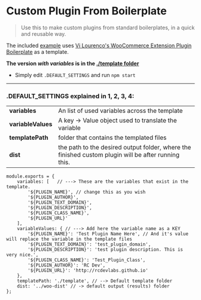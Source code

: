 # Custom Plugin From Boilerplate 

> Use this to make custom plugins from standard boilerplates, in a quick and reusable way.

The included [example](https://github.com/romuloctba/Generate-Custom-Plugin-from-Boilerplates/tree/master/template) uses [Vi Lourenco's WooCommerce Extension Plugin Boilerplate](https://github.com/ViLourenco/woocommerce-extension-plugin-boilerplate) as a template. 

**The version *with variables* is in the [./template folder](https://github.com/romuloctba/Generate-Custom-Plugin-from-Boilerplates/tree/master/template)**


- Simply edit `.DEFAULT_SETTINGS` and run `npm start`

---

### .DEFAULT_SETTINGS explained in 1, 2, 3, 4:

|            |                                                |
|------------|------------------------------------------------|
| **variables** | An list of used variables across the template|
| **variableValues** | A key -> Value object used to translate the variable|
| **templatePath** | folder that contains the templated files|
| **dist** | the path to the desired output folder, where the finished custom plugin will be after running this.|


```
module.exports = {
    variables: [   // ---> These are the variables that exist in the template.
        '${PLUGIN_NAME}', // change this as you wish
        '${PLUGIN_AUTHOR}',
        '${PLUGIN_TEXT_DOMAIN}',
        '${PLUGIN_DESCRIPTION}',
        '${PLUGIN_CLASS_NAME}',
        '${PLUGIN_URL}'
    ],
    variableValues: { // ---> Add here the variable name as a KEY
        '${PLUGIN_NAME}': 'Test Plugin Name Here', // And it's value will replace the variable in the template files
        '${PLUGIN_TEXT_DOMAIN}': 'test_plugin_domain',
        '${PLUGIN_DESCRIPTION}': 'test plugin description. This is very nice.',
        '${PLUGIN_CLASS_NAME}': 'Test_Plugin_Class',
        '${PLUGIN_AUTHOR}': 'RC Dev',
        '${PLUGIN_URL}': 'http://rcdevlabs.github.io'
    },
    templatePath: './template', // --> Default template folder
    dist: '../woo-dist' // -> default output (results) folder
};
```